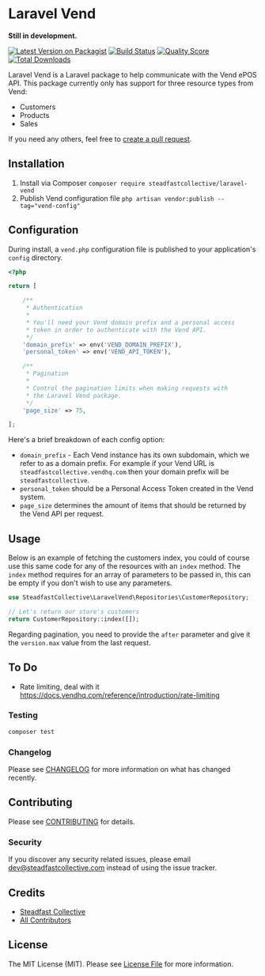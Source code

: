 # Laravel Vend

**Still in development.**

[![Latest Version on Packagist](https://img.shields.io/packagist/v/steadfastcollective/laravel-vend.svg?style=flat-square)](https://packagist.org/packages/steadfastcollective/laravel-vend)
[![Build Status](https://img.shields.io/travis/steadfastcollective/laravel-vend/master.svg?style=flat-square)](https://travis-ci.org/steadfastcollective/laravel-vend)
[![Quality Score](https://img.shields.io/scrutinizer/g/steadfastcollective/laravel-vend.svg?style=flat-square)](https://scrutinizer-ci.com/g/steadfastcollective/laravel-vend)
[![Total Downloads](https://img.shields.io/packagist/dt/steadfastcollective/laravek-vend.svg?style=flat-square)](https://packagist.org/packages/steadfastcollective/laravel-vend)

Laravel Vend is a Laravel package to help communicate with the Vend ePOS API. This package currently only has support for three resource types from Vend:

* Customers
* Products
* Sales

If you need any others, feel free to [create a pull request](https://github.com/steadfast-collective/laravel-vend/compare).

## Installation

1. Install via Composer `composer require steadfastcollective/laravel-vend`
2. Publish Vend configuration file `php artisan vendor:publish --tag="vend-config"`

## Configuration

During install, a `vend.php` configuration file is published to your application's `config` directory.

```php
<?php

return [

    /**
     * Authentication
     *
     * You'll need your Vend domain prefix and a personal access
     * token in order to authenticate with the Vend API.
     */
    'domain_prefix' => env('VEND_DOMAIN_PREFIX'),
    'personal_token' => env('VEND_API_TOKEN'),

    /**
     * Pagination
     *
     * Control the pagination limits when making requests with
     * the Laravel Vend package.
     */
    'page_size' => 75,

];
```

Here's a brief breakdown of each config option:

* `domain_prefix` - Each Vend instance has its own subdomain, which we refer to as a domain prefix. For example if your Vend URL is `steadfastcollective.vendhq.com` then your domain prefix will be `steadfastcollective`.
* `personal_token` should be a Personal Access Token created in the Vend system.
* `page_size` determines the amount of items that should be returned by the Vend API per request.

## Usage

Below is an example of fetching the customers index, you could of course use this same code for any of the resources with an `index` method. The `index` method requires for an array of parameters to be passed in, this can be empty if you don't wish to use any parameters.

``` php
use SteadfastCollective\LaravelVend\Repositories\CustomerRepository;

// Let's return our store's customers
return CustomerRepository::index([]);
```

Regarding pagination, you need to provide the `after` parameter and give it the `version.max` value from the last request.

## To Do
* Rate limiting, deal with it https://docs.vendhq.com/reference/introduction/rate-limiting

### Testing

``` bash
composer test
```

### Changelog

Please see [CHANGELOG](CHANGELOG.md) for more information on what has changed recently.

## Contributing

Please see [CONTRIBUTING](CONTRIBUTING.md) for details.

### Security

If you discover any security related issues, please email dev@steadfastcollective.com instead of using the issue tracker.

## Credits

- [Steadfast Collective](https://github.com/steadfastcollective)
- [All Contributors](../../contributors)

## License

The MIT License (MIT). Please see [License File](LICENSE.md) for more information.
